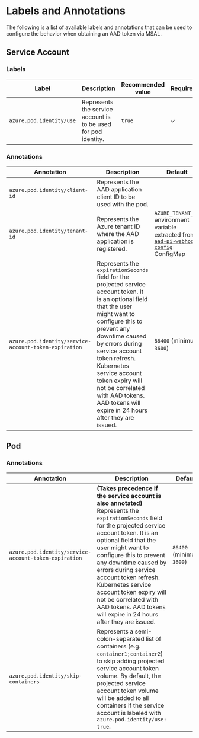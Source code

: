 # Labels and Annotations

The following is a list of available labels and annotations that can be used to configure the behavior when obtaining an AAD token via MSAL.

## Service Account

### Labels

| Label                    | Description                                                    | Recommended value | Required? |
|--------------------------|----------------------------------------------------------------|-------------------|-----------|
| `azure.pod.identity/use` | Represents the service account is to be used for pod identity. | `true`            | ✓         |

### Annotations

| Annotation                                            | Description                                                                                                                                                                                                                                                                                                                                                                   | Default                                                                                      |
|-------------------------------------------------------|-------------------------------------------------------------------------------------------------------------------------------------------------------------------------------------------------------------------------------------------------------------------------------------------------------------------------------------------------------------------------------|----------------------------------------------------------------------------------------------|
| `azure.pod.identity/client-id`                        | Represents the AAD application client ID to be used with the pod.                                                                                                                                                                                                                                                                                                             |                                                                                              |
| `azure.pod.identity/tenant-id`                        | Represents the Azure tenant ID where the AAD application is registered.                                                                                                                                                                                                                                                                                                       | `AZURE_TENANT_ID` environment variable extracted from [`aad-pi-webhook-config`][1] ConfigMap |
| `azure.pod.identity/service-account-token-expiration` | Represents the `expirationSeconds` field for the projected service account token. It is an optional field that the user might want to configure this to prevent any downtime caused by errors during service account token refresh. Kubernetes service account token expiry will not be correlated with AAD tokens. AAD tokens will expire in 24 hours after they are issued. | `86400` (minimum `3600`)                                                                     |
## Pod

### Annotations

| Annotation                                            | Description                                                                                                                                                                                                                                                                                                                                                                                                                                   | Default                  |
|-------------------------------------------------------|-----------------------------------------------------------------------------------------------------------------------------------------------------------------------------------------------------------------------------------------------------------------------------------------------------------------------------------------------------------------------------------------------------------------------------------------------|--------------------------|
| `azure.pod.identity/service-account-token-expiration` | **(Takes precedence if the service account is also annotated)** Represents the `expirationSeconds` field for the projected service account token. It is an optional field that the user might want to configure this to prevent any downtime caused by errors during service account token refresh. Kubernetes service account token expiry will not be correlated with AAD tokens. AAD tokens will expire in 24 hours after they are issued. | `86400` (minimum `3600`) |
| `azure.pod.identity/skip-containers`                  | Represents a semi-colon-separated list of containers (e.g. `container1;container2`) to skip adding projected service account token volume. By default, the projected service account token volume will be added to all containers if the service account is labeled with `azure.pod.identity/use: true`.                                                                                                                                      |                          |

[1]: https://github.com/Azure/aad-pod-managed-identity/blob/1f4c734cfad7f0653601aa375daf4d32ef0cb5d2/manifest_staging/deploy/aad-pi-webhook.yaml#L43-L52
